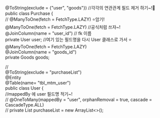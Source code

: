 
@ToString(exclude = {"user", "goods"})  //각각의 연관관계 필드 제거 하기~!🌟     
public class Purchase {    
// @ManyToOne(fetch = FetchType.LAZY) ⭐️암기!   
@ManyToOne(fetch = FetchType.LAZY)    //공식처럼 쓰자~!   
@JoinColumn(name = "user_id")      // fk 이름    
private User user;  //여기 있는 필드명을 다시 User 클래스로 가서 ⭐️   
@ManyToOne(fetch = FetchType.LAZY)   
@JoinColumn(name = "goods_id")   
private Goods goods;   


//   
@ToString(exclude = "purchaseList")   
@Entity   
@Table(name= "tbl_mtm_user")   
public class User {   
                    //mappedBy 에 user 필드명 적기~!   
//    @OneToMany(mappedBy = "user", orphanRemoval = true, cascade = CascadeType.ALL)   
//    private List<Purchase> purchaseList = new ArrayList<>();   
